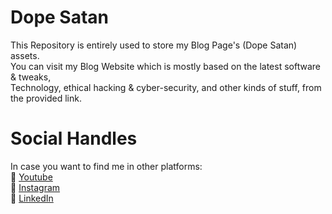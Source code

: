 # Dope Satan
This Repository is entirely used to store my Blog Page's (Dope Satan) assets.
<br/>You can visit my Blog Website which is mostly based on the latest software &amp; tweaks,
<br/>Technology, ethical hacking &amp; cyber-security, and other kinds of stuff, from the provided link.

# Social Handles
In case you want to find me in other platforms:
<br/>🔸 [Youtube](https://www.youtube.com/dopesatan)
<br/>🔸 [Instagram](https://www.instagram.com/utsanjan)
<br/>🔸 [LinkedIn](https://www.linkedin.com/in/utsanjan)
